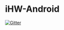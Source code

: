 # iHW-Android

[![Gitter](https://badges.gitter.im/Join%20Chat.svg)](https://gitter.im/HWComputerScience/iHW-Android?utm_source=badge&utm_medium=badge&utm_campaign=pr-badge&utm_content=badge)